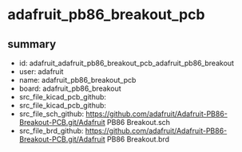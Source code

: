 # adafruit_pb86_breakout_pcb
 
## summary 
* id: adafruit_adafruit_pb86_breakout_pcb_adafruit_pb86_breakout
* user: adafruit
* name: adafruit_pb86_breakout_pcb
* board: adafruit_pb86_breakout
* src_file_kicad_pcb_github: 
* src_file_kicad_pcb_github: 
* src_file_sch_github: https://github.com/adafruit/Adafruit-PB86-Breakout-PCB.git/Adafruit PB86 Breakout.sch
* src_file_brd_github: https://github.com/adafruit/Adafruit-PB86-Breakout-PCB.git/Adafruit PB86 Breakout.brd




